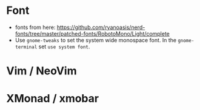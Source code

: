 # Font
* fonts from here: https://github.com/ryanoasis/nerd-fonts/tree/master/patched-fonts/RobotoMono/Light/complete
* Use `gnome-tweaks` to set the system wide monospace font. In the `gnome-terminal` set `use system font`.

# Vim / NeoVim

# XMonad / xmobar
